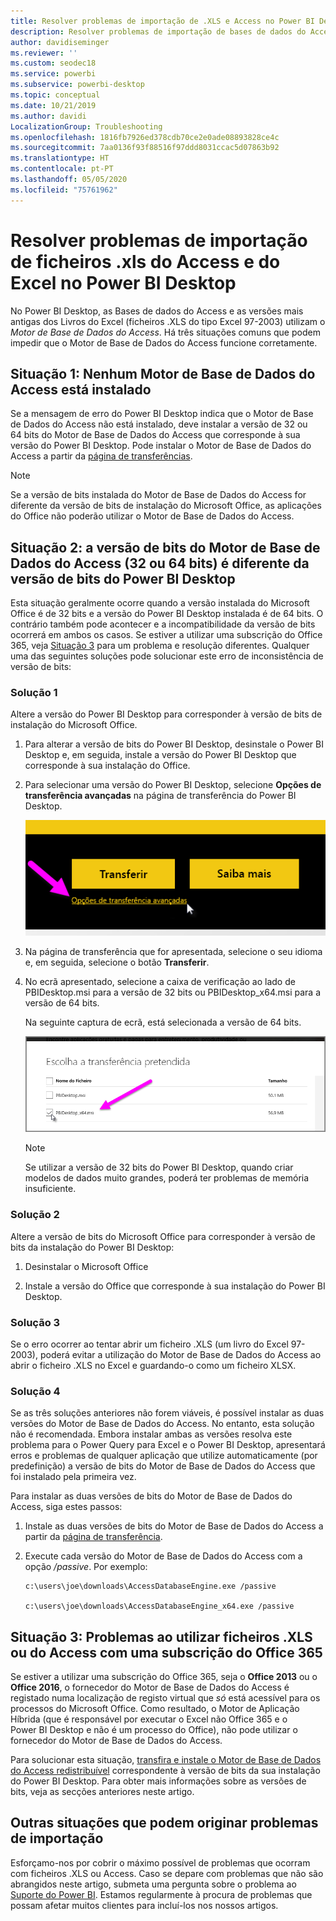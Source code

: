 ```yaml
---
title: Resolver problemas de importação de .XLS e Access no Power BI Desktop
description: Resolver problemas de importação de bases de dados do Access e folhas de cálculo .XLS no Power BI Desktop e Power Query
author: davidiseminger
ms.reviewer: ''
ms.custom: seodec18
ms.service: powerbi
ms.subservice: powerbi-desktop
ms.topic: conceptual
ms.date: 10/21/2019
ms.author: davidi
LocalizationGroup: Troubleshooting
ms.openlocfilehash: 1816fb7926ed378cdb70ce2e0ade08893828ce4c
ms.sourcegitcommit: 7aa0136f93f88516f97ddd8031ccac5d07863b92
ms.translationtype: HT
ms.contentlocale: pt-PT
ms.lasthandoff: 05/05/2020
ms.locfileid: "75761962"
---
```

# <a name="troubleshoot-importing-access-and-excel-xls-files-in-power-bi-desktop"></a>Resolver problemas de importação de ficheiros .xls do Access e do Excel no Power BI Desktop

No Power BI Desktop, as Bases de dados do Access e as versões mais antigas dos Livros do Excel (ficheiros .XLS do tipo Excel 97-2003) utilizam o *Motor de Base de Dados do Access*. Há três situações comuns que podem impedir que o Motor de Base de Dados do Access funcione corretamente.

## <a name="situation-1-no-access-database-engine-is-installed"></a>Situação 1: Nenhum Motor de Base de Dados do Access está instalado

Se a mensagem de erro do Power BI Desktop indica que o Motor de Base de Dados do Access não está instalado, deve instalar a versão de 32 ou 64 bits do Motor de Base de Dados do Access que corresponde à sua versão do Power BI Desktop. Pode instalar o Motor de Base de Dados do Access a partir da [página de transferências](https://www.microsoft.com/download/details.aspx?id=13255).

>[!NOTE]
>Se a versão de bits instalada do Motor de Base de Dados do Access for diferente da versão de bits de instalação do Microsoft Office, as aplicações do Office não poderão utilizar o Motor de Base de Dados do Access.

## <a name="situation-2-the-access-database-engine-bit-version-32-bit-or-64-bit-is-different-from-your-power-bi-desktop-bit-version"></a>Situação 2: a versão de bits do Motor de Base de Dados do Access (32 ou 64 bits) é diferente da versão de bits do Power BI Desktop

Esta situação geralmente ocorre quando a versão instalada do Microsoft Office é de 32 bits e a versão do Power BI Desktop instalada é de 64 bits. O contrário também pode acontecer e a incompatibilidade da versão de bits ocorrerá em ambos os casos. Se estiver a utilizar uma subscrição do Office 365, veja [Situação 3](#situation-3-trouble-using-access-or-xls-files-with-an-office-365-subscription) para um problema e resolução diferentes. Qualquer uma das seguintes soluções pode solucionar este erro de inconsistência de versão de bits:

### <a name="solution-1"></a>Solução 1

Altere a versão do Power BI Desktop para corresponder à versão de bits de instalação do Microsoft Office. 

1. Para alterar a versão de bits do Power BI Desktop, desinstale o Power BI Desktop e, em seguida, instale a versão do Power BI Desktop que corresponde à sua instalação do Office. 

1. Para selecionar uma versão do Power BI Desktop, selecione **Opções de transferência avançadas** na página de transferência do Power BI Desktop.
   
   ![Opções de transferência avançadas na página de transferência do Power BI Desktop](media/desktop-access-database-errors/desktop-access-errors-1.png)
   
1. Na página de transferência que for apresentada, selecione o seu idioma e, em seguida, selecione o botão **Transferir**. 
 
1. No ecrã apresentado, selecione a caixa de verificação ao lado de PBIDesktop.msi para a versão de 32 bits ou PBIDesktop_x64.msi para a versão de 64 bits. 

   Na seguinte captura de ecrã, está selecionada a versão de 64 bits.
   
   ![Escolher o tipo de transferência do Power BI Desktop](media/desktop-access-database-errors/desktop-access-errors-2.png)
   
   >[!NOTE]
   >Se utilizar a versão de 32 bits do Power BI Desktop, quando criar modelos de dados muito grandes, poderá ter problemas de memória insuficiente.

### <a name="solution-2"></a>Solução 2

Altere a versão de bits do Microsoft Office para corresponder à versão de bits da instalação do Power BI Desktop:

1. Desinstalar o Microsoft Office

2. Instale a versão do Office que corresponde à sua instalação do Power BI Desktop.

### <a name="solution-3"></a>Solução 3

Se o erro ocorrer ao tentar abrir um ficheiro .XLS (um livro do Excel 97-2003), poderá evitar a utilização do Motor de Base de Dados do Access ao abrir o ficheiro .XLS no Excel e guardando-o como um ficheiro XLSX.

### <a name="solution-4"></a>Solução 4

Se as três soluções anteriores não forem viáveis, é possível instalar as duas versões do Motor de Base de Dados do Access. No entanto, esta solução não é recomendada. Embora instalar ambas as versões resolva este problema para o Power Query para Excel e o Power BI Desktop, apresentará erros e problemas de qualquer aplicação que utilize automaticamente (por predefinição) a versão de bits do Motor de Base de Dados do Access que foi instalado pela primeira vez. 

Para instalar as duas versões de bits do Motor de Base de Dados do Access, siga estes passos:

1. Instale as duas versões de bits do Motor de Base de Dados do Access a partir da [página de transferência](https://www.microsoft.com/download/details.aspx?id=13255). 

1. Execute cada versão do Motor de Base de Dados do Access com a opção */passive*. Por exemplo:
   
       c:\users\joe\downloads\AccessDatabaseEngine.exe /passive
   
       c:\users\joe\downloads\AccessDatabaseEngine_x64.exe /passive

## <a name="situation-3-trouble-using-access-or-xls-files-with-an-office-365-subscription"></a>Situação 3: Problemas ao utilizar ficheiros .XLS ou do Access com uma subscrição do Office 365

Se estiver a utilizar uma subscrição do Office 365, seja o **Office 2013** ou o **Office 2016**, o fornecedor do Motor de Base de Dados do Access é registado numa localização de registo virtual que *só* está acessível para os processos do Microsoft Office. Como resultado, o Motor de Aplicação Híbrida (que é responsável por executar o Excel não Office 365 e o Power BI Desktop e não é um processo do Office), não pode utilizar o fornecedor do Motor de Base de Dados do Access.

Para solucionar esta situação, [transfira e instale o Motor de Base de Dados do Access redistribuível](https://www.microsoft.com/download/details.aspx?id=13255) correspondente à versão de bits da sua instalação do Power BI Desktop. Para obter mais informações sobre as versões de bits, veja as secções anteriores neste artigo.

## <a name="other-situations-that-can-cause-import-issues"></a>Outras situações que podem originar problemas de importação

Esforçamo-nos por cobrir o máximo possível de problemas que ocorram com ficheiros .XLS ou Access. Caso se depare com problemas que não são abrangidos neste artigo, submeta uma pergunta sobre o problema ao [Suporte do Power BI](https://powerbi.microsoft.com/support/). Estamos regularmente à procura de problemas que possam afetar muitos clientes para incluí-los nos nossos artigos.

